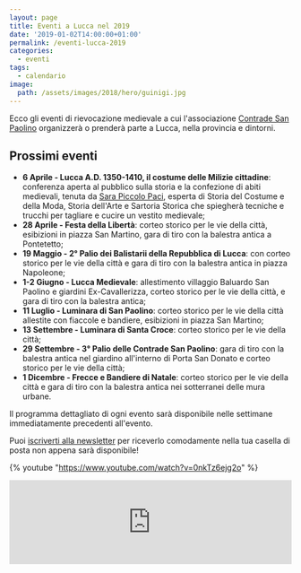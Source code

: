 ```yaml
---
layout: page
title: Eventi a Lucca nel 2019
date: '2019-01-02T14:00:00+01:00'
permalink: /eventi-lucca-2019
categories:
  - eventi
tags:
  - calendario
image:
  path: /assets/images/2018/hero/guinigi.jpg
---
```


Ecco gli eventi di rievocazione medievale a cui l'associazione [Contrade San Paolino](/about) organizzerà o prenderà parte a Lucca, nella provincia e dintorni.

## Prossimi eventi

* **6 Aprile - Lucca A.D. 1350-1410, il costume delle Milizie cittadine**: conferenza aperta al pubblico sulla storia e la confezione di abiti medievali, tenuta da [Sara Piccolo Paci](https://www.sarapacipiccolo.com/), esperta di Storia del Costume e della Moda, Storia dell'Arte e Sartoria Storica che spiegherà tecniche e trucchi per tagliare e cucire un vestito medievale;
* **28 Aprile - Festa della Libertà**: corteo storico per le vie della città, esibizioni in piazza San Martino, gara di tiro con la balestra antica a Pontetetto;
* **19 Maggio - 2° Palio dei Balistarii della Repubblica di Lucca**: con corteo storico per le vie della città e gara di tiro con la balestra antica in piazza Napoleone;
* **1-2 Giugno - Lucca Medievale**: allestimento villaggio Baluardo San Paolino e giardini Ex-Cavallerizza, corteo storico per le vie della città, e gara di tiro con la balestra antica;
* **11 Luglio - Luminara di San Paolino**: corteo storico per le vie della città allestite con fiaccole e bandiere, esibizioni in piazza San Martino;
* **13 Settembre - Luminara di Santa Croce**: corteo storico per le vie della città;
* **29 Settembre - 3° Palio delle Contrade San Paolino**: gara di tiro con la balestra antica nel giardino all'interno di Porta San Donato e corteo storico per le vie della città;
* **1 Dicembre - Frecce e Bandiere di Natale**: corteo storico per le vie della città e gara di tiro con la balestra antica nei sotterranei delle mura urbane.

Il programma dettagliato di ogni evento sarà disponibile nelle settimane immediatamente precedenti all'evento.

Puoi [iscriverti alla newsletter](/newsletter) per riceverlo comodamente nella tua casella di posta non appena sarà disponibile!

{% youtube "https://www.youtube.com/watch?v=0nkTz6ejg2o" %}

<!-- SnapWidget -->
<script src="https://snapwidget.com/js/snapwidget.js"></script>
<iframe src="https://snapwidget.com/embed/635566" class="snapwidget-widget" allowtransparency="true" frameborder="0" scrolling="no" style="border:none; overflow:hidden; width:100%; "></iframe>